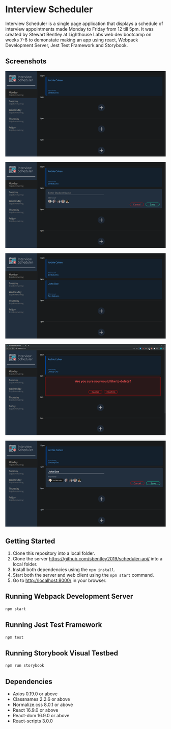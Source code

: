 # Interview Scheduler

Interview Scheduler is a single page application that displays a schedule of interview appointments made Monday to Friday from 12 till 5pm. It was created by Stewart Bentley at Lighthouse Labs web dev bootcamp on weeks 7-8 to demonstate making an app using react, Webpack Development Server, Jest Test Framework and Storybook.

## Screenshots

!["Interview Scheduler"](https://github.com/sbentley2019/scheduler/blob/master/public/docs/InterviewScheduler.png?raw=true)

!["Interview Scheduler add appointment"](https://github.com/sbentley2019/scheduler/blob/master/public/docs/InterviewScheduler-AddAppointment.png?raw=true)

!["Interview Scheduler saved appointment"](https://github.com/sbentley2019/scheduler/blob/master/public/docs/InterviewScheduler-SavedAppointment.png?raw=true)

!["Interview Scheduler delete appointment"](https://github.com/sbentley2019/scheduler/blob/master/public/docs/InterviewScheduler-DeleteAppointment.png?raw=true)

!["Interview Scheduler edit appointment"](https://github.com/sbentley2019/scheduler/blob/master/public/docs/InterviewScheduler-EditAppointment.png?raw=true)

## Getting Started

1. Clone this repository into a local folder.
2. Clone the server <https://github.com/sbentley2019/scheduler-api/> into a local folder.
3. Install both dependencies using the `npm install`.
4. Start both the server and web client using the `npm start` command.
5. Go to <http://localhost:8000/> in your browser.

## Running Webpack Development Server

```sh
npm start
```

## Running Jest Test Framework

```sh
npm test
```

## Running Storybook Visual Testbed

```sh
npm run storybook
```

## Dependencies

- Axios 0.19.0 or above
- Classnames 2.2.6 or above
- Normalize.css 8.0.1 or above
- React 16.9.0 or above
- React-dom 16.9.0 or above
- React-scripts 3.0.0
